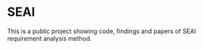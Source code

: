 # SEAI
This is a public project showing code, findings and papers of SEAI requirement analysis method.
